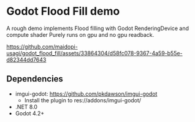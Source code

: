 # Godot Flood Fill demo
A rough demo implements Flood filling with Godot RenderingDevice and compute shader
Purely runs on gpu and no gpu readback.

https://github.com/maidopi-usagi/godot_flood_fill/assets/33864304/d58fc078-9367-4a59-b55e-d82344dd7643

## Dependencies
* imgui-godot: https://github.com/pkdawson/imgui-godot
  * Install the plugin to res://addons/imgui-godot/
* .NET 8.0
* Godot 4.2+

